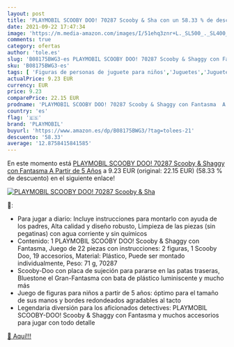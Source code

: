 ```yaml
---
layout: post
title: 'PLAYMOBIL SCOOBY DOO! 70287 Scooby & Sha con un 58.33 % de descuento'
date: 2021-09-22 17:47:34
image: 'https://m.media-amazon.com/images/I/51ehq3znr+L._SL500_._SL400_.jpg'
comments: true
category: ofertas
author: 'tole.es'
slug: 'B08175BWG3-es PLAYMOBIL SCOOBY DOO! 70287 Scooby & Shaggy con Fantasma A...'
sku: 'B08175BWG3-es'
tags: [ 'Figuras de personas de juguete para niños','Juguetes','Juguetes y juegos','Muñecos y figuras','playmobil', ]
actualPrice: 9.23 EUR
currency: EUR
price: 9.23
comparePrice: 22.15 EUR
prodname: 'PLAYMOBIL SCOOBY DOO! 70287 Scooby & Shaggy con Fantasma  A Partir de 5 Años'
country: 'es'
flag: '🇪🇸'
brand: 'PLAYMOBIL'
buyurl: 'https://www.amazon.es/dp/B08175BWG3/?tag=tolees-21'
descuento: '58.33'
average: '12.8758415841585'
---
```


En este momento está [PLAYMOBIL SCOOBY DOO! 70287 Scooby & Shaggy con Fantasma  A Partir de 5 Años](https://www.amazon.es/dp/B08175BWG3/?tag=tolees-21) a 9.23 EUR (original: 22.15 EUR) (58.33 %  de descuento) en el siguiente enlace!

[![PLAYMOBIL SCOOBY DOO! 70287 Scooby & Sha](https://m.media-amazon.com/images/I/51ehq3znr+L._SL500_._SL400_.jpg)](https://www.amazon.es/dp/B08175BWG3/?tag=tolees-21)

🔎:

- Para jugar a diario: Incluye instrucciones para montarlo con ayuda de los padres, Alta calidad y diseño robusto, Limpieza de las piezas (sin pegatinas) con agua corriente y sin químicos
- Contenido: 1 PLAYMOBIL SCOOBY DOO! Scooby & Shaggy con Fantasma, Juego de 22 piezas con instrucciones: 2 figuras, 1 Scooby Doo, 19 accesorios, Material: Plástico, Puede ser montado individualmente, Peso: 71 g, 70287
- Scooby-Doo con placa de sujeción para pararse en las patas traseras, Bluestone el Gran-Fantasma con bata de plástico luminiscente y mucho más
- Juego de figuras para niños a partir de 5 años: óptimo para el tamaño de sus manos y bordes redondeados agradables al tacto
- Legendaria diversión para los aficionados detectives: PLAYMOBIL SCOOBY-DOO! Scooby & Shaggy con Fantasma y muchos accesorios para jugar con todo detalle

[🛒 Aquí!!!](https://www.amazon.es/dp/B08175BWG3/?tag=tolees-21)
